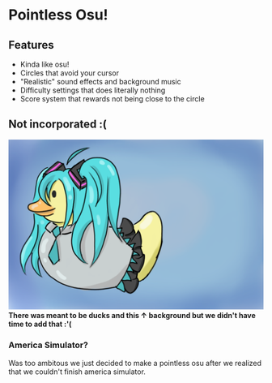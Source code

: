 # Pointless Osu!

## Features
- Kinda like osu!
- Circles that avoid your cursor
- "Realistic" sound effects and background music
- Difficulty settings that does literally nothing
- Score system that rewards not being close to the circle

## Not incorporated :(
![background](assets/bg.png)
**There was meant to be ducks and this ↑ background but we didn't have time to add that :'(**

### America Simulator?
Was too ambitous we just decided to make a pointless osu after we realized that we couldn't finish america simulator.